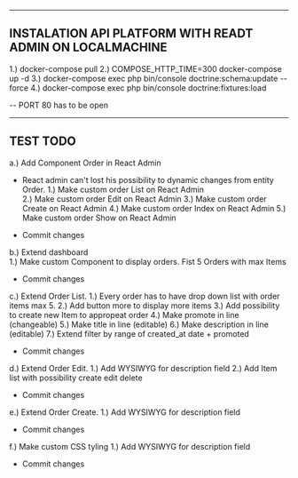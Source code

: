 ------------------------------------------------------------
  INSTALATION API PLATFORM WITH READT ADMIN ON LOCALMACHINE
------------------------------------------------------------
  1.) docker-compose pull
  2.) COMPOSE_HTTP_TIME=300 docker-compose up -d
  3.) docker-compose exec php bin/console doctrine:schema:update --force
  4.) docker-compose exec php bin/console doctrine:fixtures:load
  
  -- PORT 80 has to be open

---------------------------------------------
  TEST TODO
---------------------------------------------
a.) Add Component Order in React Admin 
  - React admin can't lost his possibility to dynamic changes from entity Order. 
    1.) Make custom order List on React Admin  
    2.) Make custom order Edit on React Admin
    3.) Make custom order Create on React Admin
    4.) Make custom order Index on React Admin
    5.) Make custom order Show on React Admin

 - Commit changes 
 
b.) Extend dashboard     
    1.) Make custom Component to display orders. Fist 5 Orders with max Items  
    
- Commit changes
    
c.) Extend Order List.
    1.) Every order has to have drop down list with order items max 5. 
    2.) Add button more to display more items
    3.) Add possibility to create new Item to appropeat order
    4.) Make promote in line (changeable)
    5.) Make title in line (editable) 
    6.) Make description in line (editable)
    7.) Extend filter by range of created_at date + promoted

- Commit changes

d.) Extend Order Edit.
    1.) Add WYSIWYG for description field
    2.) Add Item list with possibility create edit delete
        
- Commit changes
        
e.) Extend Order Create.
    1.) Add WYSIWYG for description field

- Commit changes
    
f.) Make custom CSS tyling 
    1.) Add WYSIWYG for description field    
    
- Commit changes
